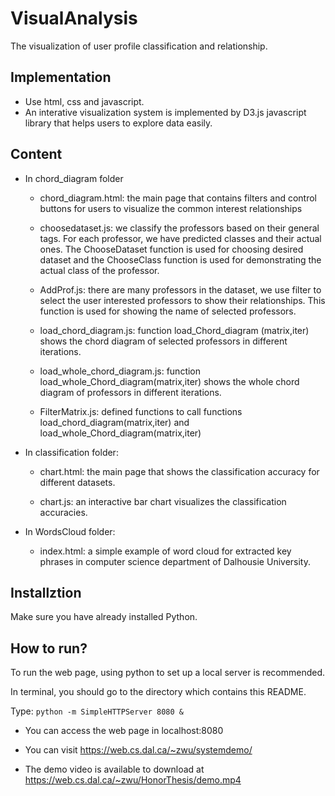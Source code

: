 # VisualAnalysis
The visualization of user profile classification and relationship.

## Implementation
* Use html, css and javascript.
* An interative visualization system is implemented by D3.js javascript library that helps users to explore data easily.

## Content
* In chord_diagram folder
	* chord_diagram.html: the main page that contains filters and control buttons for users to visualize the common interest relationships

	* choosedataset.js: we classify the professors based on their general tags. For each professor, we have predicted classes and their actual ones. The ChooseDataset function is used for choosing desired dataset and the ChooseClass function is used for demonstrating the actual class of the professor.

	* AddProf.js: there are many professors in the dataset, we use filter to select the user interested professors to show their relationships. This function is used for showing the name of selected professors.
	
	* load_chord_diagram.js: function load_Chord_diagram (matrix,iter) shows the chord diagram of selected professors in different iterations. 

	* load_whole_chord_diagram.js: function load_whole_Chord_diagram(matrix,iter) shows the whole chord diagram of professors in different iterations.
	
	* FilterMatrix.js: defined functions to call functions load_chord_diagram(matrix,iter) and load_whole_Chord_diagram(matrix,iter)

* In classification folder:
	* chart.html: the main page that shows the classification accuracy for different datasets. 

	* chart.js: an interactive bar chart visualizes the classification accuracies.

* In WordsCloud folder:
	* index.html: a simple example of word cloud for extracted key phrases in computer science department of Dalhousie University.

## Installztion
Make sure you have already installed Python.

## How to run? 
To run the web page, using python to set up a local server is recommended.

In terminal, you should go to the directory which contains this README.

Type: ```python -m SimpleHTTPServer 8080 & ```

* You can access the web page in localhost:8080

* You can visit https://web.cs.dal.ca/~zwu/systemdemo/

* The demo video is available to download at https://web.cs.dal.ca/~zwu/HonorThesis/demo.mp4


